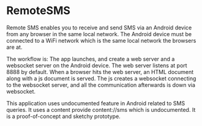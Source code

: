 RemoteSMS
=========
Remote SMS enables you to receive and send SMS via an Android device from any browser in the same local network. The Android device must be connected to a WiFi network which is the same local network the browsers are at. 

The workflow is:
The app launches, and create a web server and a websocket server on the Android device. The web server listens at port 8888 by default. When a browser hits the web server, an HTML document along with a js document is served. The js creates a websocket connecting to the websocket server, and all the communication afterwards is down via websocket.

This application uses undocumented feature in Android related to SMS queries. It uses a content provide content://sms which is undocumented. It is a proof-of-concept and sketchy prototype.
